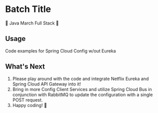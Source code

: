 # Batch Title
:watermelon: Java March Full Stack :watermelon:

## Usage
Code examples for Spring Cloud Config w/out Eureka

## What's Next
  1. Please play around with the code and integrate Netflix Eureka and Spring Cloud API Gateway into it!
  2. Bring in more Config Client Services and utilize Spring Cloud Bus in conjunction with RabbitMQ to update the configuration with a single POST request.
  3. Happy coding! :100:
